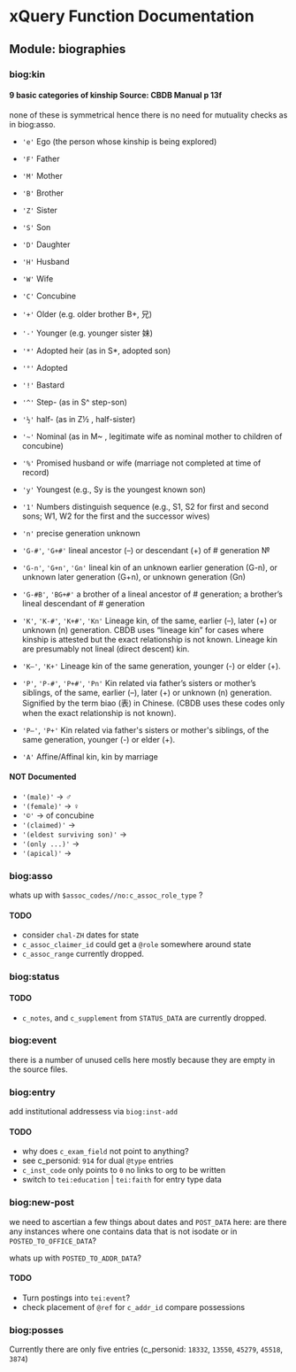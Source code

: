 # xQuery Function Documentation

## Module: biographies

### biog:kin 

#### 9 basic categories of kinship Source: CBDB Manual p 13f

none of these is symmetrical hence there is no need for mutuality checks as in biog:asso.

* ``'e'`` Ego (the person whose kinship is being explored) 
* ``'F'`` Father
* ``'M'`` Mother
* ``'B'`` Brother
* ``'Z'`` Sister
* ``'S'`` Son
* ``'D'`` Daughter
* ``'H'`` Husband
* ``'W'`` Wife
* ``'C'`` Concubine

* ``'+'`` Older (e.g. older brother B+, 兄)
* ``'-'`` Younger (e.g. younger sister 妹)
* ``'*'`` Adopted heir (as in S*, adopted son)
* ``'°'`` Adopted
* ``'!'`` Bastard
* ``'^'`` Step- (as in S^ step-son)
* ``'½'``  half- (as in Z½ , half-sister)
* ``'~'`` Nominal (as in M~ , legitimate wife as nominal mother to children of concubine)
* ``'%'`` Promised husband or wife (marriage not completed at time of record)
* ``'y'`` Youngest (e.g., Sy is the youngest known son)
* ``'1'`` Numbers distinguish sequence (e.g., S1, S2 for first and second sons; W1, W2 for the first and the successor wives)
* ``'n'`` precise generation unknown
* ``'G-#'``, ``'G+#'`` lineal ancestor (–) or descendant (+) of # generation №
* ``'G-n'``, ``'G+n'``, ``'Gn'`` lineal kin of an unknown earlier generation (G-n), or unknown later generation (G+n), or unknown generation (Gn)
* ``'G-#B'``, ``'BG+#'`` a brother of a lineal ancestor of # generation; a brother’s lineal descendant of # generation
* ``'K'``, ``'K-#'``, ``'K+#'``, ``'Kn'`` Lineage kin, of the same, earlier (–), later (+) or unknown (n) generation. CBDB uses “lineage kin” for cases where kinship is attested but the exact relationship is not known. Lineage kin are presumably not lineal (direct descent) kin.
* ``'K–'``, ``'K+'`` Lineage kin of the same generation, younger (-) or elder (+).
* ``'P'``, ``'P-#'``, ``'P+#'``, ``'Pn'`` Kin related via father’s sisters or mother’s siblings, of the same, earlier (–), later (+) or unknown (n) generation. Signified by the term biao (表) in Chinese. (CBDB uses these codes only when the exact relationship is not known). 
* ``'P–'``, ``'P+'`` Kin related via father's sisters or mother's siblings, of the same generation, younger (-) or elder (+).
* ``'A'`` Affine/Affinal kin, kin by marriage

#### NOT Documented
* ``'(male)'`` -> ♂
* ``'(female)'`` -> ♀
* ``'©'`` -> of concubine
* ``'(claimed)'`` -> 
* ``'(eldest surviving son)'`` -> 
* ``'(only ...)'`` ->
* ``'(apical)'`` ->


### biog:asso
whats up with ``$assoc_codes//no:c_assoc_role_type`` ?

#### TODO 
* consider ``chal-ZH`` dates for state
* ``c_assoc_claimer_id`` could get a ``@role`` somewhere around state
* ``c_assoc_range`` currently dropped.

### biog:status

#### TODO
* ``c_notes``, and ``c_supplement`` from ``STATUS_DATA`` are currently dropped. 

### biog:event

there is a number of unused cells here mostly because they are empty in the source files.

### biog:entry
add institutional addressess via ``biog:inst-add``

#### TODO
* why does ``c_exam_field`` not point to anything?
* see c_personid: ``914`` for dual ``@type`` entries
* ``c_inst_code`` only points to ``0`` no links to org to be written
* switch to ``tei:education`` | ``tei:faith`` for entry type data
 
### biog:new-post
we need to ascertian a few things about dates and ``POST_DATA`` here:
are there any instances where one contains data that is not isodate or in ``POSTED_TO_OFFICE_DATA``? 

whats up with ``POSTED_TO_ADDR_DATA``?

#### TODO
* Turn postings into ``tei:event``?
* check placement of ``@ref`` for ``c_addr_id`` compare possessions

### biog:posses
Currently there are only five entries (c_personid: ``18332``, ``13550``, ``45279``, ``45518``, ``3874``)
